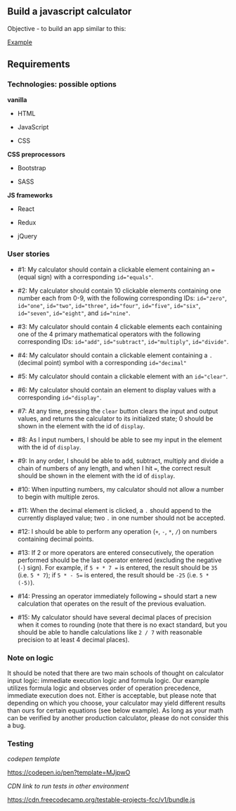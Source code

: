 ## Build a javascript calculator

Objective - to build an app similar to this:

[Example](https://javascript-calculator.freecodecamp.rocks/)

## Requirements

### Technologies: possible options

**vanilla**


* HTML

* JavaScript

* CSS

**CSS preprocessors**

* Bootstrap

* SASS

**JS frameworks**

* React

* Redux

* jQuery

### User stories

* #1: My calculator should contain a clickable element containing an `=` (equal sign) with a corresponding `id="equals"`.

* #2: My calculator should contain 10 clickable elements containing one number each from 0-9, with the following corresponding IDs: `id="zero"`, `id="one"`, `id="two"`, `id="three"`, `id="four"`, `id="five"`, `id="six"`, `id="seven"`, `id="eight"`, and `id="nine"`.

* #3: My calculator should contain 4 clickable elements each containing one of the 4 primary mathematical operators with the following corresponding IDs: `id="add"`, `id="subtract"`, `id="multiply"`, `id="divide"`.

* #4: My calculator should contain a clickable element containing a `.` (decimal point) symbol with a corresponding `id="decimal"`

* #5: My calculator should contain a clickable element with an `id="clear"`.

* #6: My calculator should contain an element to display values with a corresponding `id="display"`.

* #7: At any time, pressing the `clear` button clears the input and output values, and returns the calculator to its initialized state; 0 should be shown in the element with the id of `display`.

* #8: As I input numbers, I should be able to see my input in the element with the id of `display`.

* #9: In any order, I should be able to add, subtract, multiply and divide a chain of numbers of any length, and when I hit `=`, the correct result should be shown in the element with the id of `display`.

* #10: When inputting numbers, my calculator should not allow a number to begin with multiple zeros.

* #11: When the decimal element is clicked, a `.` should append to the currently displayed value; two `.` in one number should not be accepted.

* #12: I should be able to perform any operation (`+`, `-`, `*`, `/`) on numbers containing decimal points.

* #13: If 2 or more operators are entered consecutively, the operation performed should be the last operator entered (excluding the negative (`-`) sign). For example, if `5 + * 7 =` is entered, the result should be `35` (i.e. `5 * 7`); if `5 * - 5=` is entered, the result should be `-25` (i.e. `5 * (-5)`).

* #14: Pressing an operator immediately following `=` should start a new calculation that operates on the result of the previous evaluation.

* #15: My calculator should have several decimal places of precision when it comes to rounding (note that there is no exact standard, but you should be able to handle calculations like `2 / 7` with reasonable precision to at least 4 decimal places).

### Note on logic

It should be noted that there are two main schools of thought on calculator input logic: immediate execution logic and formula logic. Our example utilizes formula logic and observes order of operation precedence, immediate execution does not. Either is acceptable, but please note that depending on which you choose, your calculator may yield different results than ours for certain equations (see below example). As long as your math can be verified by another production calculator, please do not consider this a bug.

### Testing

*codepen template*

https://codepen.io/pen?template=MJjpwO

*CDN link to run tests in other environment*

https://cdn.freecodecamp.org/testable-projects-fcc/v1/bundle.js